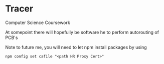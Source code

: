# Tracer
Computer Science Coursework

At somepoint there will hopefully be software he to perform autorouting of PCB's

Note to future me, you will need to let npm install packages by using

```npm config set cafile "<path HR Proxy Cert>"```



